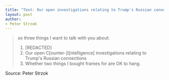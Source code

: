 ```yaml
---
title: "Text: Our open investigations relating to Trump's Russian connections"
layout: post
author:
- Peter Strzok
---
```


> so three things I want to talk with you about:
>
> 1. [REDACTED]
> 2. Our open C[ounter-]I[ntelligence] investigations relating to Trump's Russian connections
> 3. Whether two things I bought frames for are OK to hang.

Source: Peter Strzok
